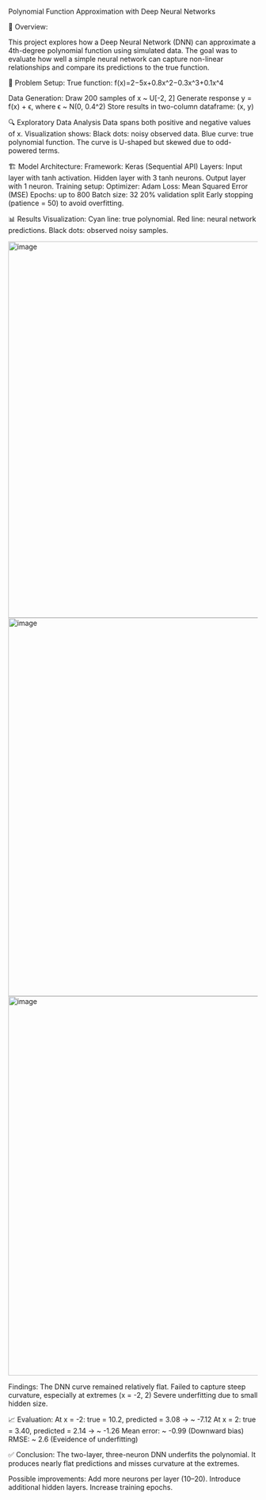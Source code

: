 Polynomial Function Approximation with Deep Neural Networks

📌 Overview:

This project explores how a Deep Neural Network (DNN) can approximate a 4th-degree polynomial function using simulated data. The goal was to evaluate how well a simple neural network can capture non-linear relationships and compare its predictions to the true function.

🧮 Problem Setup:
True function:
f(x)=2−5x+0.8x^2−0.3x^3+0.1x^4

Data Generation:
Draw 200 samples of x ~ U[-2, 2]
Generate response y = f(x) + ϵ, where ϵ ~ N(0, 0.4^2)
Store results in two-column dataframe: (x, y)

🔍 Exploratory Data Analysis
Data spans both positive and negative values of x.
Visualization shows:
Black dots: noisy observed data.
Blue curve: true polynomial function.
The curve is U-shaped but skewed due to odd-powered terms.

🏗️ Model Architecture:
Framework: Keras (Sequential API)
Layers:
Input layer with tanh activation.
Hidden layer with 3 tanh neurons.
Output layer with 1 neuron.
Training setup:
Optimizer: Adam
Loss: Mean Squared Error (MSE)
Epochs: up to 800
Batch size: 32
20% validation split
Early stopping (patience = 50) to avoid overfitting.

📊 Results
Visualization:
Cyan line: true polynomial.
Red line: neural network predictions.
Black dots: observed noisy samples.

<img width="636" height="760" alt="image" src="https://github.com/user-attachments/assets/ded8d25d-b3c8-4b29-a46b-67721b30ce89" />

<img width="626" height="764" alt="image" src="https://github.com/user-attachments/assets/36047b6f-5ebd-45e9-b563-4362e8766e3e" />

<img width="866" height="766" alt="image" src="https://github.com/user-attachments/assets/8723392b-7ea3-4ff9-aa4a-4227502fa562" />

Findings:
The DNN curve remained relatively flat.
Failed to capture steep curvature, especially at extremes (x = -2, 2)
Severe underfitting due to small hidden size.

📈 Evaluation:
At x = -2: true = 10.2, predicted = 3.08 → ~ -7.12
At x = 2: true = 3.40, predicted = 2.14 → ~ -1.26
Mean error: ~ -0.99 (Downward bias)
RMSE: ~ 2.6 (Eveidence of underfitting)

✅ Conclusion:
The two-layer, three-neuron DNN underfits the polynomial.
It produces nearly flat predictions and misses curvature at the extremes.

Possible improvements:
Add more neurons per layer (10–20).
Introduce additional hidden layers.
Increase training epochs.









